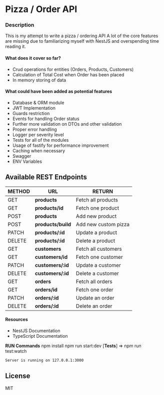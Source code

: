 # Pizza / Order API
### Description
This is my attempt to write a pizza / ordering API
A lot of the core features are missing due to familiarizing myself with NestJS
and overspending time reading it.

#### What does it cover so far?
- Crud operations for entities (Orders, Products, Customers)
- Calculation of Total Cost when Order has been placed
- In memory storing of data

#### What could have been added as potential features
- Database & ORM module
- JWT Implementation 
- Guards restriction
- Events for handling Order status
- Further more validation on DTOs and other validation
- Proper error handling 
- Logger per severity level
- Tests for all of the modules
- Usage of fastify for performance improvement
- Caching when necessary
- Swagger 
- ENV Variables

## Available REST Endpoints


| METHOD | URL | RETURN |
| ------ | ------ | ------ |
| GET | **products** | Fetch all products
| GET | **products/id** | Fetch one product
| POST | **products** | Add new product
| POST | **products/build** | Add new custom pizza
| PATCH | **products/:id** | Update a product
| DELETE | **products/:id** | Delete a product
| GET | **customers** | Fetch all customers
| GET | **customers/id** | Fetch one customer
| PATCH | **customers/:id** | Update a customer
| DELETE | **customers/:id** | Delete a customer
| GET | **orders** | Fetch all orders
| GET | **orders/id** | Fetch one order
| PATCH | **orders/:id** | Update an order
| DELETE | **orders/:id** | Delete an order
#### Resources 
- NestJS Documentation
- TypeScript Documentation

 
**RUN Commands** 
npm install
npm run start:dev
[**Tests**] => npm run test:watch
```sh
Server is running on 127.0.0.1:3000
```

## License
MIT
